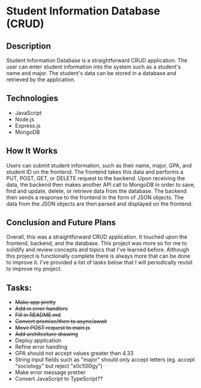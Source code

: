 # Student Information Database (CRUD)

## Description
Student Information Database is a straightforward CRUD application. The user can enter student information into the system such as a student's name and major. The student's data can be stored in a database and retrieved by the application.

## Technologies
- JavaScript
- Node.js
- Express.js
- MongoDB

## How It Works
Users can submit student information, such as their name, major, GPA, and student ID on the frontend. The frontend takes this data and performs a PUT, POST, GET, or DELETE request to the backend. Upon receiving the data, the backend then makes another API call to MongoDB in order to save, find and update, delete, or retrieve data from the database. The backend then sends a response to the frontend in the form of JSON objects. The data from the JSON objects are then parsed and displayed on the frontend.

## Conclusion and Future Plans
Overall, this was a straightforward CRUD application. It touched upon the frontend, backend, and the database. This project was more so for me to solidify and review concepts and topics that I've learned before. Although this project is functionally complete there is always more that can be done to improve it. I've provided a list of tasks below that I will periodically revisit to improve my project.

## Tasks:
- ~~Make app pretty~~
- ~~Add in error handlers~~
- ~~Fill in README.md~~
- ~~Convert promise/then to async/await~~
- ~~Move POST request to main.js~~
- ~~Add architecture drawing~~
- Deploy application
- Refine error handling
- GPA should not accept values greater than 4.33
- String input fields such as "major" should only accept letters (eg. accept "sociology" but reject "s0c10l0gy")
- Make error message prettier
- Convert JavaScript to TypeScript??
